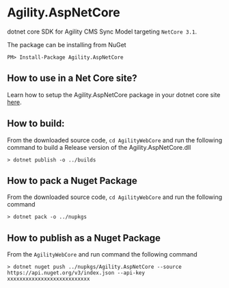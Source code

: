 # Agility.AspNetCore
dotnet core SDK for Agility CMS Sync Model targeting `NetCore 3.1`.

The package can be installing from NuGet
```
PM> Install-Package Agility.AspNetCore
```

## How to use in a Net Core site?
Learn how to setup the Agility.AspNetCore package in your dotnet core site [here](https://help.agilitycms.com/hc/en-us/articles/360019026211-Agility-AspNetCore).


## How to build:
From the downloaded source code, `cd AgilityWebCore` and run the following command to build a Release version of the Agility.AspNetCore.dll

`> dotnet publish -o ../builds`

## How to pack a Nuget Package
 From the downloaded source code, `cd AgilityWebCore` and run the following command

`> dotnet pack -o ../nupkgs`

## How to publish as a Nuget Package
From the `AgilityWebCore` and run command the following command

`> dotnet nuget push ../nupkgs/Agility.AspNetCore --source https://api.nuget.org/v3/index.json --api-key xxxxxxxxxxxxxxxxxxxxxxxxxxx`


